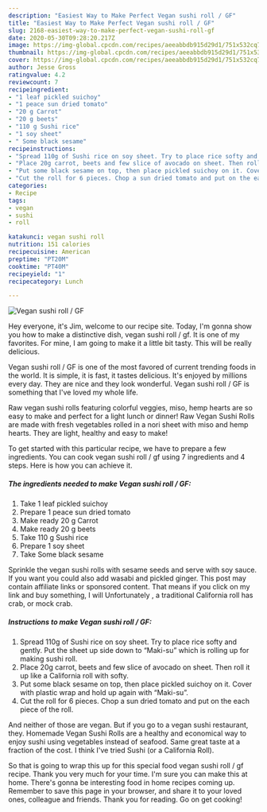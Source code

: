 ```yaml
---
description: "Easiest Way to Make Perfect Vegan sushi roll / GF"
title: "Easiest Way to Make Perfect Vegan sushi roll / GF"
slug: 2168-easiest-way-to-make-perfect-vegan-sushi-roll-gf
date: 2020-05-30T09:28:20.217Z
image: https://img-global.cpcdn.com/recipes/aeeabbdb915d29d1/751x532cq70/vegan-sushi-roll-gf-recipe-main-photo.jpg
thumbnail: https://img-global.cpcdn.com/recipes/aeeabbdb915d29d1/751x532cq70/vegan-sushi-roll-gf-recipe-main-photo.jpg
cover: https://img-global.cpcdn.com/recipes/aeeabbdb915d29d1/751x532cq70/vegan-sushi-roll-gf-recipe-main-photo.jpg
author: Jesse Gross
ratingvalue: 4.2
reviewcount: 7
recipeingredient:
- "1 leaf pickled suichoy"
- "1 peace sun dried tomato"
- "20 g Carrot"
- "20 g beets"
- "110 g Sushi rice"
- "1 soy sheet"
- " Some black sesame"
recipeinstructions:
- "Spread 110g of Sushi rice on soy sheet. Try to place rice softy and gently. Put the sheet up side down to “Maki-su” which is rolling up for making sushi roll."
- "Place 20g carrot, beets and few slice of avocado on sheet. Then roll it up like a California roll with softy."
- "Put some black sesame on top, then place pickled suichoy on it. Cover with plastic wrap and hold up again with “Maki-su”."
- "Cut the roll for 6 pieces. Chop a sun dried tomato and put on the each piece of the roll."
categories:
- Recipe
tags:
- vegan
- sushi
- roll

katakunci: vegan sushi roll 
nutrition: 151 calories
recipecuisine: American
preptime: "PT20M"
cooktime: "PT40M"
recipeyield: "1"
recipecategory: Lunch

---
```



![Vegan sushi roll / GF](https://img-global.cpcdn.com/recipes/aeeabbdb915d29d1/751x532cq70/vegan-sushi-roll-gf-recipe-main-photo.jpg)

Hey everyone, it's Jim, welcome to our recipe site. Today, I'm gonna show you how to make a distinctive dish, vegan sushi roll / gf. It is one of my favorites. For mine, I am going to make it a little bit tasty. This will be really delicious.

Vegan sushi roll / GF is one of the most favored of current trending foods in the world. It is simple, it is fast, it tastes delicious. It's enjoyed by millions every day. They are nice and they look wonderful. Vegan sushi roll / GF is something that I've loved my whole life.

Raw vegan sushi rolls featuring colorful veggies, miso, hemp hearts are so easy to make and perfect for a light lunch or dinner! Raw Vegan Sushi Rolls are made with fresh vegetables rolled in a nori sheet with miso and hemp hearts. They are light, healthy and easy to make!


To get started with this particular recipe, we have to prepare a few ingredients. You can cook vegan sushi roll / gf using 7 ingredients and 4 steps. Here is how you can achieve it.

<!--inarticleads1-->

##### The ingredients needed to make Vegan sushi roll / GF:

1. Take 1 leaf pickled suichoy
1. Prepare 1 peace sun dried tomato
1. Make ready 20 g Carrot
1. Make ready 20 g beets
1. Take 110 g Sushi rice
1. Prepare 1 soy sheet
1. Take  Some black sesame


Sprinkle the vegan sushi rolls with sesame seeds and serve with soy sauce. If you want you could also add wasabi and pickled ginger. This post may contain affiliate links or sponsored content. That means if you click on my link and buy something, I will Unfortunately , a traditional California roll has crab, or mock crab. 

<!--inarticleads2-->

##### Instructions to make Vegan sushi roll / GF:

1. Spread 110g of Sushi rice on soy sheet. Try to place rice softy and gently. Put the sheet up side down to “Maki-su” which is rolling up for making sushi roll.
1. Place 20g carrot, beets and few slice of avocado on sheet. Then roll it up like a California roll with softy.
1. Put some black sesame on top, then place pickled suichoy on it. Cover with plastic wrap and hold up again with “Maki-su”.
1. Cut the roll for 6 pieces. Chop a sun dried tomato and put on the each piece of the roll.


And neither of those are vegan. But if you go to a vegan sushi restaurant, they. Homemade Vegan Sushi Rolls are a healthy and economical way to enjoy sushi using vegetables instead of seafood. Same great taste at a fraction of the cost. I think I&#39;ve tried Sushi (or a California Roll). 

So that is going to wrap this up for this special food vegan sushi roll / gf recipe. Thank you very much for your time. I'm sure you can make this at home. There's gonna be interesting food in home recipes coming up. Remember to save this page in your browser, and share it to your loved ones, colleague and friends. Thank you for reading. Go on get cooking!

